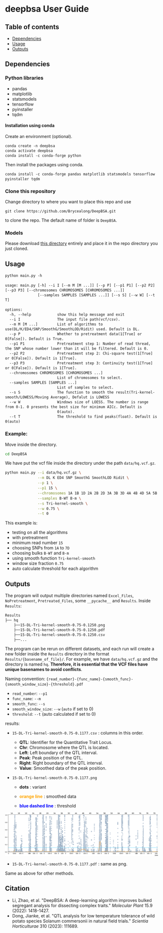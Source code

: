 # deepbsa User Guide

## Table of contents
- [Dependencies](#dependencies)
- [Usage](#usage)
- [Outputs](#outputs)



## Dependencies
### Python libraries
- pandas 
- matplotlib 
- statsmodels 
- tensorflow 
- pyinstaller 
- tqdm

#### Installation using conda

Create an environment (optional). 
```
conda create -n deepbsa
conda activate deepbsa
conda install -c conda-forge python
```
Then install the packages using conda.
```
conda install -c conda-forge pandas matplotlib statsmodels tensorflow pyinstaller tqdm
```

### Clone this repository

Change directory to where you want to place this repo and use 
```
git clone https://github.com/Brycealong/DeepBSA.git
```
to clone the repo. The default name of folder is `DeepBSA`.

### Models

Please download [this directory](https://drive.google.com/drive/folders/1t-UBBbp1V83j4jv8_htW3BwhGzYX9QLK?usp=drive_link) entirely and place it in the repo directory you just cloned.



## Usage

```
python main.py -h

usage: main.py [-h] --i I [--m M [M ...]] [--p P] [--p1 P1] [--p2 P2] [--p3 P3] [--chromosomes CHROMOSOMES [CHROMOSOMES ...]]
               [--samples SAMPLES [SAMPLES ...]] [--s S] [--w W] [--t T]

options:
  -h, --help            show this help message and exit
  --i I                 The input file path(vcf/csv).
  --m M [M ...]         List of algorithms to use(DL/K/ED4/SNP/SmoothG/SmoothLOD/Ridit) used. Default is DL.
  --p P                 Whether to pretreatment data(1[True] or 0[False]). Default is True.
  --p1 P1               Pretreatment step 1: Number of read thread, the SNP whose number lower than it will be filtered. Default is 0.
  --p2 P2               Pretreatment step 2: Chi-square test(1[True] or 0[False]). Default is 1[True].
  --p3 P3               Pretreatment step 3: Continuity test(1[True] or 0[False]). Default is 1[True].
  --chromosomes CHROMOSOMES [CHROMOSOMES ...]
                        List of chromosomes to select.
  --samples SAMPLES [SAMPLES ...]
                        List of samples to select.
  --s S                 The function to smooth the result(Tri-kernel-smooth/LOWESS/Moving Average), Defalut is LOWESS
  --w W                 Windows size of LOESS. The number is range from 0-1. 0 presents the best size for minimum AICc. Default is
                        0(auto).
  --t T                 The threshold to find peaks(float). Default is 0(auto)

```

### Example:

Move inside the directory.
```bash
cd DeepBSA
```

We have put the vcf file inside the directory under the path `data/hq.vcf.gz`.

```bash
python main.py --i data/hq.vcf.gz \
               --m DL K ED4 SNP SmoothG SmoothLOD Ridit \
               --p 1 \
               --p1 15 \
               --chromosomes 1A 1B 1D 2A 2B 2D 3A 3B 3D 4A 4B 4D 5A 5B 5D 6A 6B 6D 7A 7B 7D \
               --samples B-WT B-m \
               --s Tri-kernel-smooth \
               --w 0.75 \
               --t 0
```
This example is:
- testing on all the algorithms
- with pretreatment
- minimum read number `15`
- choosing SNPs from `1A` to `7D`
- choosing bulks `B-WT` and `B-m`
- using smooth function `Tri-kernel-smooth`
- window size fraction `0.75`
- auto calculate threshold for each algorithm

## Outputs

The program will output multiple directories named `Excel_Files`, `NoPretreatment`, `Pretreated_Files`, some `__pycache__` and `Results`. Inside `Results`: 
```
Results
├── hq
    ├──15-DL-Tri-kernel-smooth-0.75-0.1250.png
    ├──15-DL-Tri-kernel-smooth-0.75-0.1250.pdf
    ├──15-DL-Tri-kernel-smooth-0.75-0.1250.csv
    ├──...
```

The program can be rerun on different datasets, and each run will create a new folder inside the `Results` directory in the format `Results/{basename_of_file}/`. For example, we have `data/hq.vcf.gz` and the directory is named `hq`. **Therefore, it is essential that the VCF files have unique basenames to avoid conflicts**.

Naming convention: `{read_number}-{func_name}-{smooth_func}-{smooth_window_size}-{threshold}.pdf`

- `read_number`: `--p1`
- `func_name`: `--m`
- `smooth_func`: `--s`
- `smooth_window_size`: `--w` (`auto` if set to 0)
- `threshold`: `--t` (auto calculated if set to 0)

results:

- `15-DL-Tri-kernel-smooth-0.75-0.1177.csv` : columns in this order.

  + **QTL**: Identifier for the Quantitative Trait Locus.
  + **Chr**: Chromosome where the QTL is located.
  + **Left**: Left boundary of the QTL interval.
  + **Peak**: Peak position of the QTL.
  + **Right**: Right boundary of the QTL interval.
  + **Value**: Smoothed data of the peak position.

- `15-DL-Tri-kernel-smooth-0.75-0.1177.png`

  - **dots** : variant

  - **<span style="color: orange; ">orange line</span>** : smoothed data

  - **<span style="color: blue; ">blue dashed line</span>** : threshold

![15-DL-Tri-kernel-smooth-0.75-0.1177](https://github.com/Brycealong/DeepBSA/blob/main/Results/hq/15-DL-Tri-kernel-smooth-0.75-0.1177.png)

- `15-DL-Tri-kernel-smooth-0.75-0.1177.pdf` : same as png.

Same as above for other methods.



## Citation
- Li, Zhao, et al. "DeepBSA: A deep-learning algorithm improves bulked segregant analysis for dissecting complex traits." *Molecular Plant* 15.9 (2022): 1418-1427.
- Dong, Jianke, et al. "QTL analysis for low temperature tolerance of wild potato species Solanum commersonii in natural field trials." *Scientia Horticulturae* 310 (2023): 111689.
